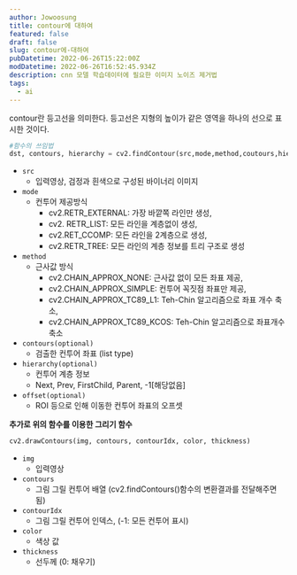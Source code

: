 ```yaml
---
author: Jowoosung
title: contour에 대하여
featured: false
draft: false
slug: contour에-대하여
pubDatetime: 2022-06-26T15:22:00Z
modDatetime: 2022-06-26T16:52:45.934Z
description: cnn 모델 학습데이터에 필요한 이미지 노이즈 제거법
tags: 
  - ai
---  
```


contour란 등고선을 의미한다. 등고선은 지형의 높이가 같은 영역을 하나의 선으로 표시한 것이다.  
```python
#함수의 쓰임법
dst, contours, hierarchy = cv2.findContour(src,mode,method,coutours,hierarchy,offset)  
```  


- `src`
    - 입력영상, 검정과 흰색으로 구성된 바이너리 이미지
- `mode`
    - 컨투어 제공방식
        - cv2.RETR_EXTERNAL: 가장 바깥쪽 라인만 생성,  
        - cv2. RETR_LIST: 모든 라인을 계층없이 생성,  
        - cv2.RET_CCOMP: 모든 라인을 2계층으로 생성, 
        - cv2.RETR_TREE: 모든 라인의 계층 정보를 트리 구조로 생성  
- `method`
    - 근사값 방식 
        - cv2.CHAIN_APPROX_NONE: 근사값 없이 모든 좌표 제공,
        - cv2.CHAIN_APPROX_SIMPLE: 컨투어 꼭짓점 좌표만 제공,
        - cv2.CHAIN_APPROX_TC89_L1: Teh-Chin 알고리즘으로 좌표 개수 축소,
        - cv2.CHAIN_APPROX_TC89_KCOS: Teh-Chin 알고리즘으로 좌표개수 축소  
- `contours(optional)`
    - 검출한 컨투어 좌표 (list type)
- `hierarchy(optional)`
    - 컨투어 계층 정보 
    - Next, Prev, FirstChild, Parent, -1[해당없음] 
- `offset(optional)`
    - ROI 등으로 인해 이동한 컨투어 좌표의 오프셋

**추가로 위의 함수를 이용한 그리기 함수**  
```python
cv2.drawContours(img, contours, contourIdx, color, thickness)  
```


- `img`
    - 입력영상
- `contours`
    - 그림 그릴 컨투어 배열 (cv2.findContours()함수의 변환결과를 전달해주면 됨)  
- `contourIdx`
    - 그림 그릴 컨투어 인덱스, (-1: 모든 컨투어 표시)  
- `color`
     - 색상 값  
- `thickness`
    - 선두께 (0: 채우기)  

